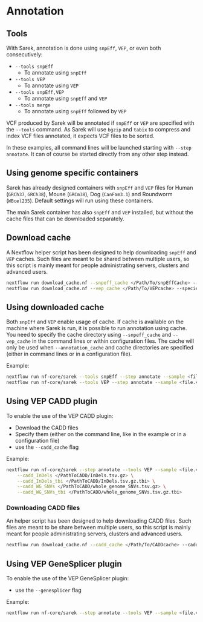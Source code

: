 # Annotation

## Tools

With Sarek, annotation is done using `snpEff`, `VEP`, or even both consecutively:

- `--tools snpEff`
  - To annotate using `snpEff`
- `--tools VEP`
  - To annotate using `VEP`
- `--tools snpEff,VEP`
  - To annotate using `snpEff` and `VEP`
- `--tools merge`
  - To annotate using `snpEff` followed by `VEP`

VCF produced by Sarek will be annotated if `snpEff` or `VEP` are specified with the `--tools` command.
As Sarek will use `bgzip` and `tabix` to compress and index VCF files annotated, it expects VCF files to be sorted.

In these examples, all command lines will be launched starting with `--step annotate`.
It can of course be started directly from any other step instead.

## Using genome specific containers

Sarek has already designed containers with `snpEff` and `VEP` files for Human (`GRCh37`, `GRCh38`), Mouse (`GRCm38`), Dog (`CanFam3.1`) and Roundworm (`WBcel235`).
Default settings will run using these containers.

The main Sarek container has also `snpEff` and `VEP` installed, but without the cache files that can be downloaded separately.

## Download cache

A Nextflow helper script has been designed to help downloading `snpEff` and `VEP` caches.
Such files are meant to be shared between multiple users, so this script is mainly meant for people administrating servers, clusters and advanced users.

```bash
nextflow run download_cache.nf --snpeff_cache </Path/To/snpEffCache> --snpeff_db <snpEff DB version> --genome <GENOME>
nextflow run download_cache.nf --vep_cache </Path/To/VEPcache> --species <species> --vep_cache_version <VEP cache version> --genome <GENOME>
```

## Using downloaded cache

Both `snpEff` and `VEP` enable usage of cache.
If cache is available on the machine where Sarek is run, it is possible to run annotation using cache.
You need to specify the cache directory using `--snpeff_cache` and `--vep_cache` in the command lines or within configuration files.
The cache will only be used when `--annotation_cache` and cache directories are specified (either in command lines or in a configuration file).

Example:

```bash
nextflow run nf-core/sarek --tools snpEff --step annotate --sample <file.vcf.gz> --snpeff_cache </Path/To/snpEffCache> --annotation_cache
nextflow run nf-core/sarek --tools VEP --step annotate --sample <file.vcf.gz> --vep_cache </Path/To/vepCache> --annotation_cache
```

## Using VEP CADD plugin

To enable the use of the VEP CADD plugin:

- Download the CADD files
- Specify them (either on the command line, like in the example or in a configuration file)
- use the `--cadd_cache` flag

Example:

```bash
nextflow run nf-core/sarek --step annotate --tools VEP --sample <file.vcf.gz> --cadd_cache \
    --cadd_InDels </PathToCADD/InDels.tsv.gz> \
    --cadd_InDels_tbi </PathToCADD/InDels.tsv.gz.tbi> \
    --cadd_WG_SNVs </PathToCADD/whole_genome_SNVs.tsv.gz> \
    --cadd_WG_SNVs_tbi </PathToCADD/whole_genome_SNVs.tsv.gz.tbi>
```

### Downloading CADD files

An helper script has been designed to help downloading CADD files.
Such files are meant to be share between multiple users, so this script is mainly meant for people administrating servers, clusters and advanced users.

```bash
nextflow run download_cache.nf --cadd_cache </Path/To/CADDcache> --cadd_version <CADD version> --genome <GENOME>
```

## Using VEP GeneSplicer plugin

To enable the use of the VEP GeneSplicer plugin:

- use the `--genesplicer` flag

Example:

```bash
nextflow run nf-core/sarek --step annotate --tools VEP --sample <file.vcf.gz> --genesplicer
```
